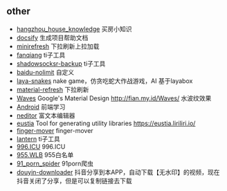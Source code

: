 ## other
- [hangzhou_house_knowledge](https://github.com/houshanren/hangzhou_house_knowledge)  买房小知识
- [docsify](https://github.com/docsifyjs/docsify)  生成项目帮助文档
- [minirefresh](https://github.com/minirefresh/minirefresh)  下拉刷新上拉加载
- [fanqiang](https://github.com/bannedbook/fanqiang)  ti子工具
- [shadowsocksr-backup](https://github.com/shadowsocksr-backup )  ti子工具
- [baidu-nolimit](https://github.com/cloudroc/baidu-nolimit)  自定义
- [laya-snakes](https://github.com/lanbomo/laya-snakes)  nake game，仿贪吃蛇大作战游戏，AI 基于layabox
- [material-refresh](https://github.com/lightningtgc/material-refresh)  下拉刷新
- [Waves](https://github.com/fians/Waves)  Google's Material Design http://fian.my.id/Waves/ 水波纹效果
- [Android](https://github.com/JsAaron/jQuery)  前端学习
- [neditor](https://github.com/notadd/neditor)  富文本编辑器
- [eustia](https://github.com/liriliri/eustia)  Tool for generating utility libraries https://eustia.liriliri.io/
- [finger-mover](https://github.com/HcySunYang/finger-mover)  finger-mover
- [lantern](https://github.com/getlantern/lantern)  ti子工具
- [996.ICU](https://github.com/996icu/996.ICU)  996.ICU
- [955.WLB](https://github.com/formulahendry/955.WLB)  955白名单
- [91_porn_spider](https://github.com/eqblog/91_porn_spider)  91porn爬虫
- [douyin-downloader](https://github.com/fly-studio/douyin-downloader)  抖音分享到本APP，自动下载【无水印】的视频，现在抖音关闭了分享，但是可以复制链接去下载
